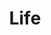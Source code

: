 ---
pid: llp627
title: Life
location_transcription: In front of Feltonville Cemetery
coordinates: "[-75.121645118331, 40.017130734609]"
zipcode: '19120'
gen_neighborhood: North Philadelphia
neighborhood: Logan,Olney
outside_phl: 
age: '12'
age_range: 6-13
instagram: 
image_file_name: llp_627.jpg
proposal_transcription: Then every one could right a name of a loved one who pasted.
topic: History,Love
topic_summary: 0, 0
type: Sculpture Statue
keywords_other: 
credit: Angelina M. Perez
image_labels: 
twitter: 
facebook: 
permalink: "/monuments/llp627/"
layout: item-page
---